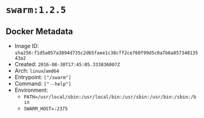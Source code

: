 # `swarm:1.2.5`

## Docker Metadata

- Image ID: `sha256:f1d5a057a3894d735c2d65faee1c38cff2ce760f99d5c0a7b6a85734813543a2`
- Created: `2016-08-30T17:45:05.333836007Z`
- Arch: `linux`/`amd64`
- Entrypoint: `["/swarm"]`
- Command: `["--help"]`
- Environment:
  - `PATH=/usr/local/sbin:/usr/local/bin:/usr/sbin:/usr/bin:/sbin:/bin`
  - `SWARM_HOST=:2375`
